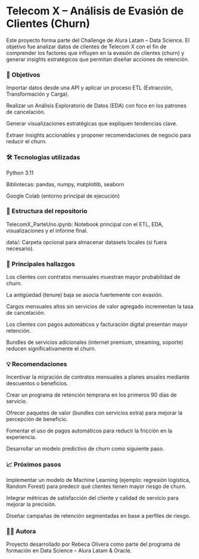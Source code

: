 # Telecom X – Análisis de Evasión de Clientes (Churn)

Este proyecto forma parte del Challenge de Alura Latam – Data Science. El objetivo fue analizar datos de clientes de Telecom X con el fin de comprender los factores que influyen en la evasión de clientes (churn) y generar insights estratégicos que permitan diseñar acciones de retención.

### 🚀 Objetivos

Importar datos desde una API y aplicar un proceso ETL (Extracción, Transformación y Carga).

Realizar un Análisis Exploratorio de Datos (EDA) con foco en los patrones de cancelación.

Generar visualizaciones estratégicas que expliquen tendencias clave.

Extraer insights accionables y proponer recomendaciones de negocio para reducir el churn.

### 🛠️ Tecnologías utilizadas

Python 3.11

Bibliotecas: pandas, numpy, matplotlib, seaborn

Google Colab (entorno principal de ejecución)

### 📂 Estructura del repositorio

TelecomX_ParteUno.ipynb: Notebook principal con el ETL, EDA, visualizaciones y el informe final.

data/: Carpeta opcional para almacenar datasets locales (si fuera necesario).

### 🔎 Principales hallazgos

Los clientes con contratos mensuales muestran mayor probabilidad de churn.

La antigüedad (tenure) baja se asocia fuertemente con evasión.

Cargos mensuales altos sin servicios de valor agregado incrementan la tasa de cancelación.

Los clientes con pagos automáticos y facturación digital presentan mayor retención.

Bundles de servicios adicionales (internet premium, streaming, soporte) reducen significativamente el churn.

### 💡 Recomendaciones

Incentivar la migración de contratos mensuales a planes anuales mediante descuentos o beneficios.

Crear un programa de retención temprana en los primeros 90 días de servicio.

Ofrecer paquetes de valor (bundles con servicios extra) para mejorar la percepción de beneficio.

Fomentar el uso de pagos automáticos para reducir la fricción en la experiencia.

Desarrollar un modelo predictivo de churn como siguiente paso.

### 📈 Próximos pasos

Implementar un modelo de Machine Learning (ejemplo: regresión logística, Random Forest) para predecir qué clientes tienen mayor riesgo de churn.

Integrar métricas de satisfacción del cliente y calidad de servicio para mejorar la precisión.

Diseñar campañas de retención segmentadas en base a perfiles de riesgo.

### 👩‍💻 Autora

Proyecto desarrollado por Rebeca Olivera como parte del programa de formación en Data Science – Alura Latam & Oracle.